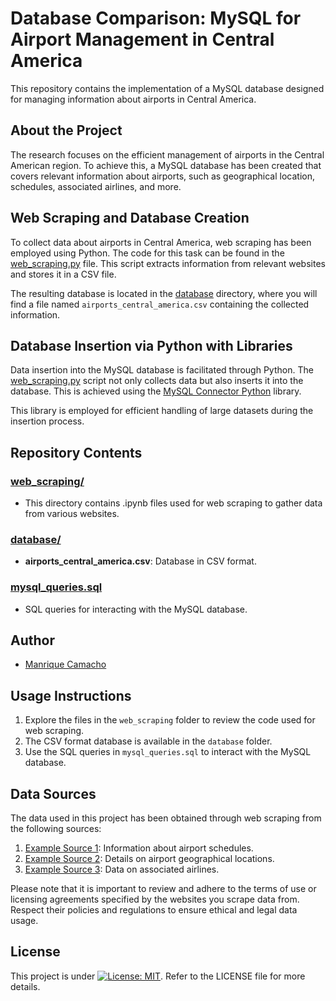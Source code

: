 # Database Comparison: MySQL for Airport Management in Central America

This repository contains the implementation of a MySQL database designed for managing information about airports in Central America.

## About the Project

The research focuses on the efficient management of airports in the Central American region. To achieve this, a MySQL database has been created that covers relevant information about airports, such as geographical location, schedules, associated airlines, and more.

## Web Scraping and Database Creation

To collect data about airports in Central America, web scraping has been employed using Python. The code for this task can be found in the [web_scraping.py](web_scraping.py) file. This script extracts information from relevant websites and stores it in a CSV file.

The resulting database is located in the [database](database) directory, where you will find a file named `airports_central_america.csv` containing the collected information.

## Database Insertion via Python with Libraries

Data insertion into the MySQL database is facilitated through Python. The [web_scraping.py](web_scraping.py) script not only collects data but also inserts it into the database. This is achieved using the [MySQL Connector Python](https://dev.mysql.com/doc/connector-python/en/) library.

This library is employed for efficient handling of large datasets during the insertion process.

## Repository Contents

### [web_scraping/](web_scraping)
- This directory contains .ipynb files used for web scraping to gather data from various websites.

### [database/](database)
- **airports_central_america.csv**: Database in CSV format.

### [mysql_queries.sql](mysql_queries.sql)
- SQL queries for interacting with the MySQL database.

## Author

- [Manrique Camacho](https://www.linkedin.com/in/manriquecamachop/)

## Usage Instructions

1. Explore the files in the `web_scraping` folder to review the code used for web scraping.
2. The CSV format database is available in the `database` folder.
3. Use the SQL queries in `mysql_queries.sql` to interact with the MySQL database.

## Data Sources

The data used in this project has been obtained through web scraping from the following sources:

1. [Example Source 1](https://www.examplesource1.com): Information about airport schedules.
2. [Example Source 2](https://www.examplesource2.com): Details on airport geographical locations.
3. [Example Source 3](https://www.examplesource3.com): Data on associated airlines.

Please note that it is important to review and adhere to the terms of use or licensing agreements specified by the websites you scrape data from. Respect their policies and regulations to ensure ethical and legal data usage.

## License

This project is under [![License: MIT](https://img.shields.io/badge/License-MIT-yellow.svg)](https://opensource.org/licenses/MIT). Refer to the LICENSE file for more details.
